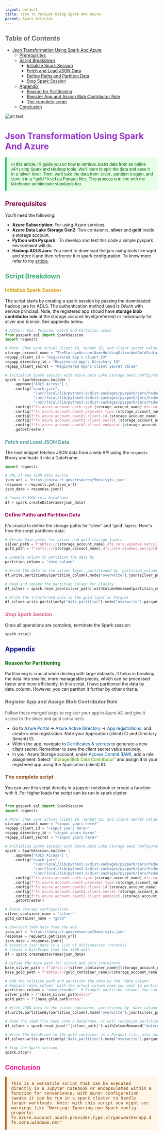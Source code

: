 ```yaml
---
layout: default
title: Json To Parquet Using Spark And Azure
parent: Azure Articles
---
```


## <span style="color: DimGray;">Table of Contents</span>
- [Json Transformation Using Spark And Azure](#json-transformation-using-spark-and-azure)
  - [Prerequisites](#prerequisites)
  - [Script Breakdown](#script-breakdown)
    - [Initialize Spark Session](#initialize-spark-session)
    - [Fetch and Load JSON Data](#fetch-and-load-json-data)
    - [Define Paths and Partition Data](#define-paths-and-partition-data)
    - [Stop Spark Session](#stop-spark-session)
  - [Appendix](#appendix)
    - [Reason for Partitioning](#reason-for-partitioning)
    - [Register App and Assign Blob Contributor Role](#register-app-and-assign-blob-contributor-role)
    - [The complete script](#the-complete-script)
  - [Conclusion](#conclusion)

![alt text](json_spark_azure.png)

# <span style="color: DarkOrchid;">Json Transformation Using Spark And Azure</span>

<p style="color: #006600; font-family: 'Trebuchet MS', Helvetica, sans-serif; background-color: #e6ffe6; padding: 15px; border-left: 5px solid #00cc66;">In this article, I'll guide you on how to retrieve JSON data from an online API using Spark and Hadoop tools. We'll learn to split the data and save it in a 'silver' level. Then, we'll take the data from 'silver', partition it again, and store it in a *'gold'* level as Parquet files. This process is in line with the lakehouse architecture standards too.
</p>

## <span style="color: #7e0041;">Prerequisites</span>

You'll need the following:

- **Azure Subscription**: For using Azure services.
- **Azure Data Lake Storage Gen2**: Two contaienrs, **silver** and **gold** inside a storage account.
- **Python with Pyspark** : To develop and test this code a simple pyspark environment will do.
- **Hadoop ADLS Jars**: You need to download the jars using tools like wget and store it and then refrence it in spark configuration. To know more refer to my [article](../Spark_To_ADLS/Part1-spark_to_ADLS.html).

## <span style="color: MediumSeaGreen;">Script Breakdown</span>

### <span style="color: Goldenrod">Initialize Spark Session</span>

The script starts by creating a spark session by passing the downloaded hadoop jars for ADLS. The authentication method used is OAuth with service princiapl. Note, the registered app should have **storage blob contributor role** at the storage account level(preferred) or individually for silver and bronze. See appendix below.

```python
# Author: Das, Purpose: Fetch and Partition Jsons
from pyspark.sql import SparkSession
import requests

# Note: Chek your actual client ID, tenant ID, and client secret value. Your's will be diffferent
storage_account_name = "TheStorageAccountNameHoldingSilverAndGoldContainers"
regapp_client_id = "Registered App's Client_ID"
regapp_directory_id = "Registered App's Directory ID"
regapp_client_secret = "Registered App's Client Secret Value"

# Initialize Spark session with Azure Data Lake Storage Gen2 configurations for OAuth Authentication using service princiapl
spark = SparkSession.builder \
    .appName("ADLS Access") \
    .config("spark.jars", 
             "/usr/local/lib/python3.8/dist-packages/pyspark/jars/hadoop-azure-3.3.3.jar,"\
             "/usr/local/lib/python3.8/dist-packages/pyspark/jars/hadoop-azure-datalake-3.3.3.jar,"\
             "/usr/local/lib/python3.8/dist-packages/pyspark/jars/hadoop-common-3.3.3.jar") \
    .config(f"fs.azure.account.auth.type.{storage_account_name}.dfs.core.windows.net", "OAuth") \
    .config(f"fs.azure.account.oauth.provider.type.{storage_account_name}.dfs.core.windows.net", "org.apache.hadoop.fs.azurebfs.oauth2.ClientCredsTokenProvider") \
    .config(f"fs.azure.account.oauth2.client.id.{storage_account_name}.dfs.core.windows.net", regapp_client_id) \
    .config(f"fs.azure.account.oauth2.client.secret.{storage_account_name}.dfs.core.windows.net", regapp_client_secret) \
    .config(f"fs.azure.account.oauth2.client.endpoint.{storage_account_name}.dfs.core.windows.net", f"https://login.microsoftonline.com/{regapp_directory_id}/oauth2/token") \
    .getOrCreate()
```

### <span style="color: CadetBlue">Fetch and Load JSON Data</span>

The next snippet fetches JSON data from a web API using the `requests` library and loads it into a DataFrame:

```python
import requests

# URL of the JSON data source
json_url = 'https://data.ct.gov/resource/5mzw-sjtu.json'
response = requests.get(json_url)
json_data = response.json()

# Convert JSON to a DataFrame
df = spark.createDataFrame(json_data)
```

### <span style="color: #9e0059;">Define Paths and Partition Data</span>

It's crucial to define the storage paths for 'silver' and 'gold' layers. Here's how the script partitions data:

```python
# Define base paths for silver and gold storage layers
silver_path = f"abfss://{storage_account_name}.dfs.core.windows.net/silver"
gold_path = f"abfss://{storage_account_name}.dfs.core.windows.net/gold"

# Example column to partition the data by
partition_column = 'date_column'

# Write the data to the silver layer, partitioned by 'partition_column'
df.write.partitionBy(partition_column).mode("overwrite").json(silver_path)

# Read and rename the partition column for clarity
df_silver = spark.read.json(silver_path).withColumnRenamed(partition_column, "date_partition")

# Write the transformed data to the gold layer as Parquet
df_silver.write.partitionBy("date_partition").mode("overwrite").parquet(gold_path)
```

### <span style="color: PaleVioletRed">Stop Spark Session</span>

Once all operations are complete, terminate the Spark session:

```python
spark.stop()
```

## <span style="color: DarkBlue">Appendix</span>

### <span style="color: DarkGreen">Reason for Partitioning</span>

Partitioning is crucial when dealing with large datasets. It helps in breaking the data into smaller, more manageable pieces, which can be processed faster and more efficiently. In this script, I have partitoned the data by date_column. However, you can partiton it further by other criteria.


### <span style="color: DimGray">Register App and Assign Blob Contributor Role</span>

<p style="font-family: 'Segoe UI', sans-serif; color: #555;">
Follow these merged steps to register your app in Azure AD and give it access to the silver and gold containers:
</p>

- Go to <span style="color: #004d99;">Azure Portal</span> → <span style="color: #004d99;">Azure Active Directory</span> → <span style="color: #004d99;">App registrations</span>, and create a new registration. Note your Application (client) ID and Directory (tenant) ID.
- Within the app, navigate to <span style="color: #004d99;">Certificates & secrets</span> to generate a new client secret. Remember to save the client secret value securely.
- In your Azure Storage account, under <span style="color: #004d99;">Access Control (IAM)</span>, add a role assignment. Select <span style="color: #4d9900;">"Storage Blob Data Contributor"</span> and assign it to your registered app using the Application (client) ID.

### <span style="color: SaddleBrown">The complete script</span>

You can use this script directly in a jupyter notebook or create a function with it. For higher loads the script can be run in spark cluster.

```python

from pyspark.sql import SparkSession
import requests

# Note: Chek your actual client ID, tenant ID, and client secret value. Your's will be diffferent
storage_account_name = "<input yours here>"
regapp_client_id = "<input yours here>"
regapp_directory_id = "<input yours here>"
regapp_client_secret = "<input yours here>"

# Initialize Spark session with Azure Data Lake Storage Gen2 configurations for OAuth Authentication using service princiapl
spark = SparkSession.builder \
    .appName("ADLS Access") \
    .config("spark.jars", 
             "/usr/local/lib/python3.8/dist-packages/pyspark/jars/hadoop-azure-3.3.3.jar,"\
             "/usr/local/lib/python3.8/dist-packages/pyspark/jars/hadoop-azure-datalake-3.3.3.jar,"\
             "/usr/local/lib/python3.8/dist-packages/pyspark/jars/hadoop-common-3.3.3.jar") \
    .config(f"fs.azure.account.auth.type.{storage_account_name}.dfs.core.windows.net", "OAuth") \
    .config(f"fs.azure.account.oauth.provider.type.{storage_account_name}.dfs.core.windows.net", "org.apache.hadoop.fs.azurebfs.oauth2.ClientCredsTokenProvider") \
    .config(f"fs.azure.account.oauth2.client.id.{storage_account_name}.dfs.core.windows.net", regapp_client_id) \
    .config(f"fs.azure.account.oauth2.client.secret.{storage_account_name}.dfs.core.windows.net", regapp_client_secret) \
    .config(f"fs.azure.account.oauth2.client.endpoint.{storage_account_name}.dfs.core.windows.net", f"https://login.microsoftonline.com/{regapp_directory_id}/oauth2/token") \
    .getOrCreate()

# Azure Storage configuration
silver_container_name = "silver"
gold_container_name = "gold"

# Download JSON data from the web
json_url = 'https://data.ct.gov/resource/5mzw-sjtu.json'
response = requests.get(json_url)
json_data = response.json()
# Assuming json_data is a list of dictionaries (records)
# Create a DataFrame from the JSON data
df = spark.createDataFrame(json_data)

# Define the base path for silver and gold containers
base_silver_path = f"abfss://{silver_container_name}@{storage_account_name}.dfs.core.windows.net/"
base_gold_path = f"abfss://{gold_container_name}@{storage_account_name}.dfs.core.windows.net/"

# Add the relative path and partition the data by the 'date_column'
# Replace 'date_column' with the actual column name you want to partition on
partition_column = 'daterecorded'  # Example partition column. You can choose another column in your case.
silver_path = f"{base_silver_path}data/"
gold_path = f"{base_gold_path}data/"

# Write JSON data to the silver container, partitioned by 'date_column'
df.write.partitionBy(partition_column).mode("overwrite").json(silver_path)

# Read the JSON file back into a DataFrame, it will recognize partitions automatically
df_silver = spark.read.json(f"{silver_path}").withColumnRenamed("daterecorded", "date_partition")

# Write the DataFrame to the gold container as a Parquet file, also partitioned
df_silver.write.partitionBy("date_partition").mode("overwrite").parquet(gold_path)

# Stop the Spark session
spark.stop()

```

## <span style="color: DeepPink">Conclusion</span>

<p style="color: #804000; font-family: 'Courier New', Courier, monospace; background-color: #fff5e6; padding: 15px; border-left: 5px solid #b35900;">
This is a versatile script that can be executed directly in a Jupyter notebook or encapsulated within a function for convenience. With minor configuration tweaks it can be run in a spark cluster to handle larger workloads. Note: with this script you might see warnings like *Warning: Ignoring non-Spark config property: fs.azure.account.oauth.provider.type.strgacweatherapp.dfs.core.windows.net*
</p>